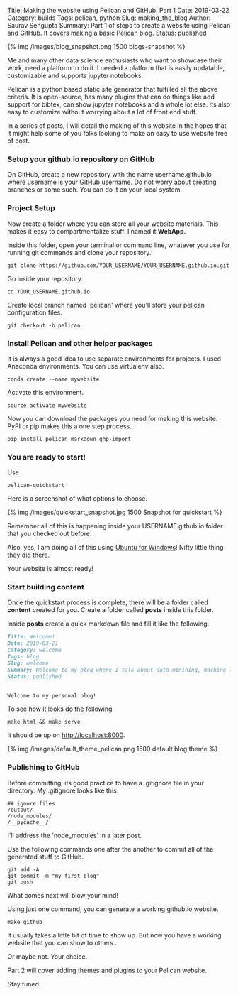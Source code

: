 Title: Making the website using Pelican and GitHub: Part 1
Date: 2019-03-22
Category: builds
Tags: pelican, python
Slug: making_the_blog
Author: Saurav Sengupta
Summary: Part 1 of steps to create a website using Pelican and GitHub. It covers making a basic Pelican blog.
Status: published

<!-- ### Making the blog -->

<!-- ### Reason

Have a place to put up my data science portfolio.

That's it. -->

{% img /images/blog_snapshot.png 1500 blogs-snapshot %}


Me and many other data science enthusiasts who want to showcase their work, need a platform to do it. I needed a platform that is easily updatable, customizable and supports jupyter notebooks. 

Pelican is a python based static site generator that fulfilled all the above criteria. It is open-source, has many plugins that can do things like add support for bibtex, can show jupyter notebooks and a whole lot else. Its also easy to customize without worrying about a lot of front end stuff.

In a series of posts, I will detail the making of this website in the hopes that it might help some of you folks looking to make an easy to use website free of cost.

### Setup your github.io repository on GitHub

On GitHub, create a new repository with the name username.github.io where username is your GitHub username. Do not worry about creating branches or some such. You can do it on your local system.

### Project Setup

Now create a folder where you can store all your website materials. This makes it easy to compartmentalize stuff. I named it **WebApp**.

Inside this folder, open your terminal or command line, whatever you use for running git commands and clone your repository.

```
git clone https://github.com/YOUR_USERNAME/YOUR_USERNAME.github.io.git
```
Go inside your repository.

```
cd YOUR_USERNAME.github.io
```

Create local branch named 'pelican' where you'll store your pelican configuration files.

```
git checkout -b pelican
```

### Install Pelican and other helper packages

It is always a good idea to use separate environments for projects. I used Anaconda environments. You can use virtualenv also.

```
conda create --name mywebsite
```

Activate this environment.
```
source activate mywebsite
```

Now you can download the packages you need for making this website. PyPI or pip makes this a one step process.

```
pip install pelican markdown ghp-import
```

### You are ready to start!

Use
```
pelican-quickstart
```

Here is a screenshot of what options to choose.

{% img /images/quickstart_snapshot.jpg 1500 Snapshot for quickstart %}

Remember all of this is happening inside your USERNAME.github.io folder that you checked out before.

Also, yes, I am doing all of this using [Ubuntu for Windows](https://tutorials.ubuntu.com/tutorial/tutorial-ubuntu-on-windows#0)! Nifty little thing they did there.

Your website is almost ready!

### Start building content

Once the quickstart process is complete, there will be a folder called **content** created for you. Create a folder called **posts** inside this folder.

Inside **posts** create a quick markdown file and fill it like the following.

```markdown
Title: Welcome!
Date: 2019-03-21
Category: welcome
Tags: blog
Slug: welcome
Summary: Welcome to my blog where I talk about data minining, machine learning, reinforcement learning and other types of learning.
Status: published


Welcome to my personal blog!
```

To see how it looks do the following:

```
make html && make serve
```

It should be up on [http://localhost:8000](http://localhost:8000).

{% img /images/default_theme_pelican.png 1500 default blog theme %}


### Publishing to GitHub

Before committing, its good practice to have a .gitignore file in your directory.
My .gitignore looks like this.

```
## ignore files
/output/
/node_modules/
/__pycache__/
```

I'll address the 'node_modules' in a later post.

Use the following commands one after the another to commit all of the generated stuff to GitHub. 
```
git add -A
git commit -m "my first blog"
git push
```

What comes next will blow your mind! 

Using just one command, you can generate a working github.io website.

```
make github
```

It usually takes a little bit of time to show up. But now you have a working website that you can show to others..

Or maybe not. Your choice.

Part 2 will cover adding themes and plugins to your Pelican website.

Stay tuned.


